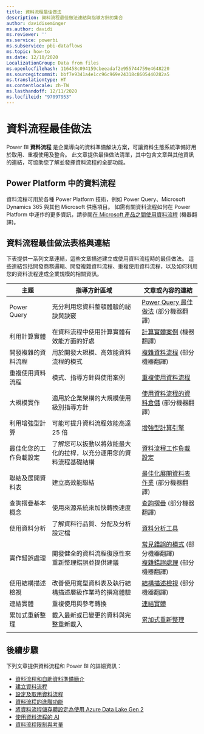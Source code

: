 ```yaml
---
title: 資料流程最佳做法
description: 資料流程最佳做法連結與指導方針的集合
author: davidiseminger
ms.author: davidi
ms.reviewer: ''
ms.service: powerbi
ms.subservice: pbi-dataflows
ms.topic: how-to
ms.date: 12/10/2020
LocalizationGroup: Data from files
ms.openlocfilehash: 116458c094159cbeeadaf2e955744759e4648220
ms.sourcegitcommit: bbf7e9341a4e1cc96c969e24318c8605440282a5
ms.translationtype: HT
ms.contentlocale: zh-TW
ms.lasthandoff: 12/11/2020
ms.locfileid: "97097953"
---
```

# <a name="dataflows-best-practices"></a>資料流程最佳做法

Power BI **資料流程** 是企業導向的資料準備解決方案，可讓資料生態系統準備好用於取用、重複使用及整合。 此文章提供最佳做法清單，其中包含文章與其他資訊的連結，可協助您了解並發揮資料流程的全部功能。

## <a name="dataflows-across-the-power-platform"></a>Power Platform 中的資料流程

資料流程可用於各種 Power Platform 技術，例如 Power Query、Microsoft Dynamics 365 與其他 Microsoft 供應項目。 如需有關資料流程如何在 Power Platform 中運作的更多資訊，請參閱[在 Microsoft 產品之間使用資料流程](https://docs.microsoft.com/power-query/dataflows/overview-dataflows-across-power-platform-dynamics-365) (機器翻譯)。


## <a name="dataflows-best-practices-table-and-links"></a>資料流程最佳做法表格與連結

下表提供一系列文章連結，這些文章描述建立或使用資料流程時的最佳做法。 這些連結包括開發商務邏輯、開發複雜資料流程、重複使用資料流程，以及如何利用您的資料流程達成企業規模的相關資訊。


|**主題**  |**指導方針區域**  |**文章或內容的連結**  |
|---------|---------|---------|
|Power Query     | 充分利用您資料整頓體驗的祕訣與訣竅        |[Power Query 最佳做法](https://docs.microsoft.com/power-query/best-practices) \(部分機器翻譯\)        |
|利用計算實體     |在資料流程中使用計算實體有效能方面的好處         |[計算實體案例](https://docs.microsoft.com/power-query/dataflows/computed-entities-scenarios) (機器翻譯)         |
|開發複雜的資料流程     |用於開發大規模、高效能資料流程的模式         |[複雜資料流程](https://docs.microsoft.com/power-query/dataflows/best-practices-developing-complex-dataflows) \(部分機器翻譯\)         |
|重複使用資料流程     |模式、指導方針與使用案例         |[重複使用資料流程](https://docs.microsoft.com/power-query/dataflows/best-practices-reusing-dataflows)         |
|大規模實作     |適用於企業架構的大規模使用級別指導方針         |[使用資料流程的資料倉儲](https://docs.microsoft.com/power-query/dataflows/best-practices-for-data-warehouse-using-dataflows) \(部分機器翻譯\)         |
|利用增強型計算     |可能可提升資料流程效能高達 25 倍         |[增強型計算引擎](dataflows-premium-workload-configuration.md#using-the-compute-engine-to-improve-performance)         |
|最佳化您的工作負載設定     |了解您可以扳動以將效能最大化的拉桿，以充分運用您的資料流程基礎結構         |[資料流程工作負載設定](dataflows-premium-workload-configuration.md)         |
|聯結及展開資料表     |建立高效能聯結         |[最佳化展開資料表作業](https://docs.microsoft.com/power-query/optimize-expanding-table-columns) \(部分機器翻譯\)         |
|查詢摺疊基本概念     |使用來源系統來加快轉換速度         |[查詢摺疊](https://docs.microsoft.com/power-query/power-query-folding) \(部分機器翻譯\)         |
|使用資料分析     |了解資料行品質、分配及分析設定檔         |[資料分析工具](https://docs.microsoft.com/power-query/data-profiling-tools)         |
|實作錯誤處理     |開發健全的資料流程復原性來重新整理錯誤並提供建議         |[常見錯誤的模式](https://docs.microsoft.com/power-query/dealing-with-errors) \(部分機器翻譯\)  </br> [複雜錯誤處理](https://docs.microsoft.com/power-query/error-handling) \(部分機器翻譯\)      |
|使用結構描述檢視      |改善使用寬型資料表及執行結構描述層級作業時的撰寫體驗         |[結構描述檢視](https://docs.microsoft.com/power-query/schema-view) \(部分機器翻譯\)         |
|連結實體      |重複使用與參考轉換         |[連結實體](https://docs.microsoft.com/power-query/dataflows/linked-entities)         |
|累加式重新整理      |載入最新或已變更的資料與完整重新載入         |[累加式重新整理](https://docs.microsoft.com/power-query/dataflows/incremental-refresh)         |
|||


        
## <a name="next-steps"></a>後續步驟

下列文章提供資料流程和 Power BI 的詳細資訊：

* [資料流程和自助資料準備簡介](dataflows-introduction-self-service.md)
* [建立資料流程](dataflows-create.md)
* [設定及取用資料流程](dataflows-configure-consume.md)
* [資料流程的進階功能](dataflows-premium-features.md)
* [將資料流程儲存體設定為使用 Azure Data Lake Gen 2](dataflows-azure-data-lake-storage-integration.md)
* [使用資料流程的 AI](dataflows-machine-learning-integration.md)
* [資料流程限制與考量](dataflows-features-limitations.md)